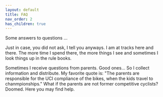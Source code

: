 ```yaml
---
layout: default
title: FAQ
nav_order: 2
has_children: true
---
```


Some answers to questions ...

Just in case, you did not ask, I tell you anyways. I am at tracks here and there. The more time I spend there, the more things I see and sometimes I look things up in the rule books. 

Sometimes I receive questions from parents. Good ones... So I collect information and distribute. My favorite quote is: "The parents are responsible for the UCI compliance of the bikes, when the kids travel to chanmpionships." What if the parents are not former competitive cyclists? Doomed. Here you may find help.  
